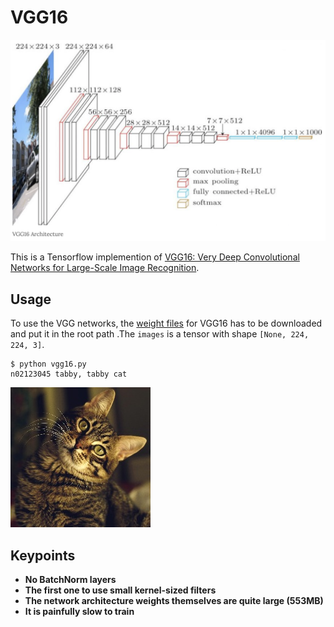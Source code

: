 # VGG16
![image](./docs/vgg16.png)

This is a Tensorflow implemention of [VGG16: Very Deep Convolutional Networks for Large-Scale Image Recognition](https://arxiv.org/pdf/1409.1556.pdf).

## Usage
To use the VGG networks, the [weight files](https://mega.nz/#!YU1FWJrA!O1ywiCS2IiOlUCtCpI6HTJOMrneN-Qdv3ywQP5poecM) for VGG16 has to be downloaded and put it in the root path .The `images` is a tensor with shape `[None, 224, 224, 3]`.

```
$ python vgg16.py
n02123045 tabby, tabby cat
```

![image](./docs/cat.jpg)

## Keypoints
- **No BatchNorm layers**
- **The first one to use small kernel-sized filters**
- **The network architecture weights themselves are quite large (553MB)**
- **It is painfully slow to train**
